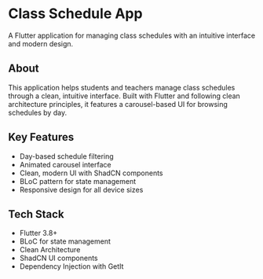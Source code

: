 # Class Schedule App

A Flutter application for managing class schedules with an intuitive interface and modern design.

## About

This application helps students and teachers manage class schedules through a clean, intuitive interface. Built with Flutter and following clean architecture principles, it features a carousel-based UI for browsing schedules by day.

## Key Features

- Day-based schedule filtering
- Animated carousel interface
- Clean, modern UI with ShadCN components
- BLoC pattern for state management
- Responsive design for all device sizes

## Tech Stack

- Flutter 3.8+
- BLoC for state management
- Clean Architecture
- ShadCN UI components
- Dependency Injection with GetIt